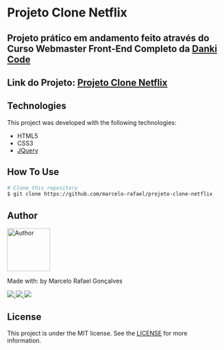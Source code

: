 # Projeto Clone Netflix 

## Projeto prático em andamento feito através do Curso Webmaster Front-End Completo da [Danki Code](https://cursos.dankicode.com/)

## Link do Projeto: [Projeto Clone Netflix](https://marcelo-rafael.github.io/projeto-clone-netflix)

## Technologies

This project was developed with the following technologies:
- HTML5
- CSS3
- [JQuery](https://jquery.com/)

## How To Use

```bash
# Clone this repository
$ git clone https://github.com/marcelo-rafael/projeto-clone-netflix
```

## Author

<img  border-radius="50px" src="https://avatars0.githubusercontent.com/u/29902777?s=460&u=61d43667f33a45eb000a2af216e4abeb2d4a6717&v=4" width="100px" alt="Author"/>

Made with: by Marcelo Rafael Gonçalves

<p>
  <a
    href="https://web.whatsapp.com/send?phone=+5511950330322" 
    alt="WhatsApp"
    target="blank"
  >
    <img src="https://img.shields.io/badge/-WhatsApp-4CA143?style=flat&logo=WhatsApp&logoColor=white" />
  </a>
  <a
    href="mailto:marcelo.rafael.goncalves@gmail.com" 
    alt="Gmail"
    target="blank"
  >
    <img src="https://img.shields.io/badge/-Gmail-red?style=flat&logo=Gmaill&logoColor=white" />
    
  </a>
  <a
    href="https://www.linkedin.com/in/marcelo-rafael-gonçalves/" 
    alt="LinkedIn"
    target="blank"
  >
    <img src="https://img.shields.io/badge/-LinkedIn-blue?style=flat&logo=Linkedin&logoColor=white" />
  </a>
</p>

## License

This project is under the MIT license. See the [LICENSE](https://github.com/marcelo-rafael/projeto-le-scone/blob/master/LICENSE) for more information.
